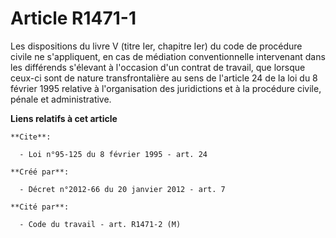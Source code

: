 # Article R1471-1

Les dispositions du livre V (titre Ier, chapitre Ier) du code de procédure civile ne s'appliquent, en cas de médiation
conventionnelle intervenant dans les différends s'élevant à l'occasion d'un contrat de travail, que lorsque ceux-ci sont de
nature transfrontalière au sens de l'article 24 de la loi du 8 février 1995 relative à l'organisation des juridictions et à
la procédure civile, pénale et administrative.

**Liens relatifs à cet article**

	**Cite**:

	  - Loi n°95-125 du 8 février 1995 - art. 24

	**Créé par**:

	  - Décret n°2012-66 du 20 janvier 2012 - art. 7

	**Cité par**:

	  - Code du travail - art. R1471-2 (M)
